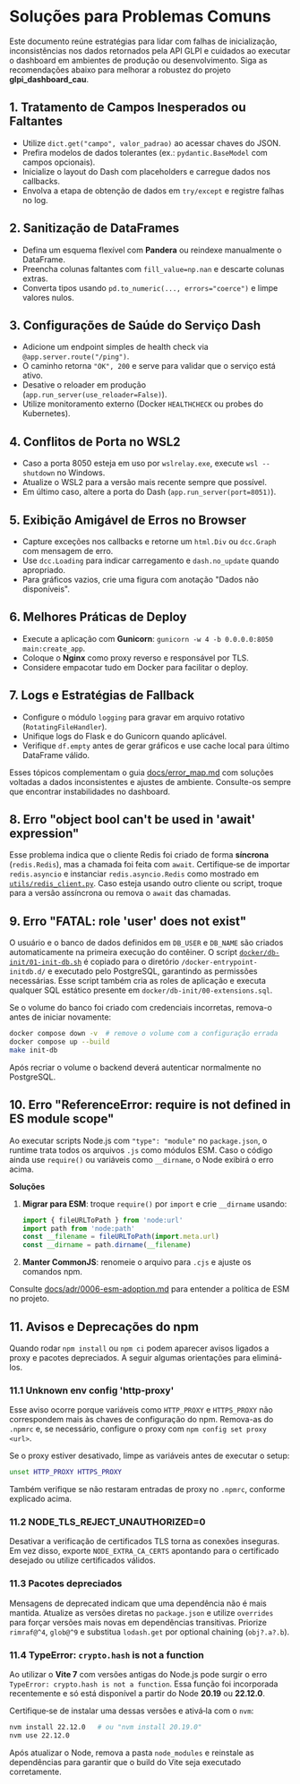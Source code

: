 # Soluções para Problemas Comuns

Este documento reúne estratégias para lidar com falhas de inicialização, inconsistências nos dados retornados pela API GLPI e cuidados ao executar o dashboard em ambientes de produção ou desenvolvimento. Siga as recomendações abaixo para melhorar a robustez do projeto **glpi_dashboard_cau**.

## 1. Tratamento de Campos Inesperados ou Faltantes

- Utilize `dict.get("campo", valor_padrao)` ao acessar chaves do JSON.
- Prefira modelos de dados tolerantes (ex.: `pydantic.BaseModel` com campos opcionais).
- Inicialize o layout do Dash com placeholders e carregue dados nos callbacks.
- Envolva a etapa de obtenção de dados em `try/except` e registre falhas no log.

## 2. Sanitização de DataFrames

- Defina um esquema flexível com **Pandera** ou reindexe manualmente o DataFrame.
- Preencha colunas faltantes com `fill_value=np.nan` e descarte colunas extras.
- Converta tipos usando `pd.to_numeric(..., errors="coerce")` e limpe valores nulos.

## 3. Configurações de Saúde do Serviço Dash

- Adicione um endpoint simples de health check via `@app.server.route("/ping")`.
- O caminho retorna `"OK", 200` e serve para validar que o serviço está ativo.
- Desative o reloader em produção (`app.run_server(use_reloader=False)`).
- Utilize monitoramento externo (Docker `HEALTHCHECK` ou probes do Kubernetes).

## 4. Conflitos de Porta no WSL2

- Caso a porta 8050 esteja em uso por `wslrelay.exe`, execute `wsl --shutdown` no Windows.
- Atualize o WSL2 para a versão mais recente sempre que possível.
- Em último caso, altere a porta do Dash (`app.run_server(port=8051)`).

## 5. Exibição Amigável de Erros no Browser

- Capture exceções nos callbacks e retorne um `html.Div` ou `dcc.Graph` com mensagem de erro.
- Use `dcc.Loading` para indicar carregamento e `dash.no_update` quando apropriado.
- Para gráficos vazios, crie uma figura com anotação "Dados não disponíveis".

## 6. Melhores Práticas de Deploy

- Execute a aplicação com **Gunicorn**: `gunicorn -w 4 -b 0.0.0.0:8050 main:create_app`.
- Coloque o **Nginx** como proxy reverso e responsável por TLS.
- Considere empacotar tudo em Docker para facilitar o deploy.

## 7. Logs e Estratégias de Fallback

- Configure o módulo `logging` para gravar em arquivo rotativo (`RotatingFileHandler`).
- Unifique logs do Flask e do Gunicorn quando aplicável.
- Verifique `df.empty` antes de gerar gráficos e use cache local para último DataFrame válido.

Esses tópicos complementam o guia [docs/error_map.md](docs/error_map.md) com soluções voltadas a dados inconsistentes e ajustes de ambiente. Consulte-os sempre que encontrar instabilidades no dashboard.

## 8. Erro "object bool can't be used in 'await' expression"

Esse problema indica que o cliente Redis foi criado de forma **síncrona** (`redis.Redis`),
mas a chamada foi feita com `await`. Certifique‑se de importar `redis.asyncio` e
instanciar `redis.asyncio.Redis` como mostrado em
[`utils/redis_client.py`](../src/backend/utils/redis_client.py). Caso esteja
usando outro cliente ou script, troque para a versão assíncrona ou remova o
`await` das chamadas.

## 9. Erro "FATAL: role 'user' does not exist"

O usuário e o banco de dados definidos em `DB_USER` e `DB_NAME` são criados
automaticamente na primeira execução do contêiner. O script
[`docker/db-init/01-init-db.sh`](../docker/db-init/01-init-db.sh) é copiado para
o diretório `/docker-entrypoint-initdb.d/` e executado pelo PostgreSQL,
garantindo as permissões necessárias. Esse script também cria as roles de
aplicação e executa qualquer SQL estático presente em
`docker/db-init/00-extensions.sql`.

Se o volume do banco foi criado com credenciais incorretas, remova-o antes de
iniciar novamente:

```bash
docker compose down -v  # remove o volume com a configuração errada
docker compose up --build
make init-db
```

Após recriar o volume o backend deverá autenticar normalmente no PostgreSQL.

## 10. Erro "ReferenceError: require is not defined in ES module scope"

Ao executar scripts Node.js com `"type": "module"` no `package.json`, o runtime trata todos os arquivos `.js` como módulos ESM. Caso o código ainda use `require()` ou variáveis como `__dirname`, o Node exibirá o erro acima.

**Soluções**

1. **Migrar para ESM**: troque `require()` por `import` e crie `__dirname` usando:

   ```js
   import { fileURLToPath } from 'node:url'
   import path from 'node:path'
   const __filename = fileURLToPath(import.meta.url)
   const __dirname = path.dirname(__filename)
   ```

2. **Manter CommonJS**: renomeie o arquivo para `.cjs` e ajuste os comandos npm.

Consulte [docs/adr/0006-esm-adoption.md](adr/0006-esm-adoption.md) para entender a política de ESM no projeto.

## 11. Avisos e Deprecações do npm

Quando rodar `npm install` ou `npm ci` podem aparecer avisos ligados a proxy e pacotes depreciados. A seguir algumas orientações para eliminá-los.

### 11.1 Unknown env config 'http-proxy'

Esse aviso ocorre porque variáveis como `HTTP_PROXY` e `HTTPS_PROXY` não correspondem mais às chaves de configuração do npm. Remova-as do `.npmrc` e, se necessário, configure o proxy com `npm config set proxy <url>`.

Se o proxy estiver desativado, limpe as variáveis antes de executar o setup:

```bash
unset HTTP_PROXY HTTPS_PROXY
```

Também verifique se não restaram entradas de proxy no `.npmrc`, conforme explicado acima.

### 11.2 NODE_TLS_REJECT_UNAUTHORIZED=0

Desativar a verificação de certificados TLS torna as conexões inseguras. Em vez disso, exporte `NODE_EXTRA_CA_CERTS` apontando para o certificado desejado ou utilize certificados válidos.

### 11.3 Pacotes depreciados

Mensagens de deprecated indicam que uma dependência não é mais mantida. Atualize as versões diretas no `package.json` e utilize `overrides` para forçar versões mais novas em dependências transitivas. Priorize `rimraf@^4`, `glob@^9` e substitua `lodash.get` por optional chaining (`obj?.a?.b`).

### 11.4 TypeError: `crypto.hash` is not a function

Ao utilizar o **Vite 7** com versões antigas do Node.js pode surgir o erro `TypeError: crypto.hash is not a function`. Essa função foi incorporada recentemente e só está disponível a partir do Node **20.19** ou **22.12.0**.

Certifique‑se de instalar uma dessas versões e ativá‑la com o `nvm`:

```bash
nvm install 22.12.0   # ou "nvm install 20.19.0"
nvm use 22.12.0
```

Após atualizar o Node, remova a pasta `node_modules` e reinstale as dependências para garantir que o build do Vite seja executado corretamente.
